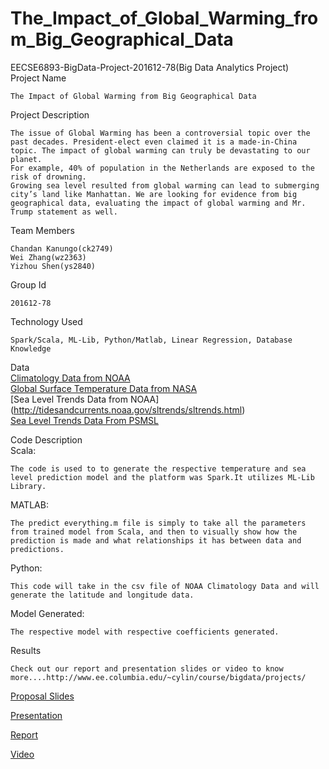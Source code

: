 # The_Impact_of_Global_Warming_from_Big_Geographical_Data
EECSE6893-BigData-Project-201612-78(Big Data Analytics Project)<br />
Project Name
~~~~
The Impact of Global Warming from Big Geographical Data
~~~~
Project Description
~~~~
The issue of Global Warming has been a controversial topic over the past decades. President-elect even claimed it is a made-in-China topic. The impact of global warming can truly be devastating to our planet. 
For example, 40% of population in the Netherlands are exposed to the risk of drowning. 
Growing sea level resulted from global warming can lead to submerging city’s land like Manhattan. We are looking for evidence from big geographical data, evaluating the impact of global warming and Mr. Trump statement as well.
~~~~
Team Members
~~~~
Chandan Kanungo(ck2749)
Wei Zhang(wz2363)
Yizhou Shen(ys2840)
~~~~

Group Id
~~~~
201612-78
~~~~

Technology Used
~~~~
Spark/Scala, ML-Lib, Python/Matlab, Linear Regression, Database Knowledge
~~~~

Data<br />
[Climatology Data from NOAA](https://www.nodc.noaa.gov/access/index.html)<br />
[Global Surface Temperature Data from NASA](http://data.giss.nasa.gov/gistemp/)<br />
[Sea Level Trends Data from NOAA] (http://tidesandcurrents.noaa.gov/sltrends/sltrends.html)<br />
[Sea Level Trends Data From PSMSL](http://www.psmsl.org/data/obtaining/)<br />

Code Description<br />
Scala:
~~~~
The code is used to to generate the respective temperature and sea level prediction model and the platform was Spark.It utilizes ML-Lib Library.
~~~~
MATLAB:
~~~~
The predict everything.m file is simply to take all the parameters from trained model from Scala, and then to visually show how the prediction is made and what relationships it has between data and predictions.
~~~~
Python:
~~~~
This code will take in the csv file of NOAA Climatology Data and will generate the latitude and longitude data.
~~~~

Model Generated:
~~~~
The respective model with respective coefficients generated.
~~~~

Results
~~~~
Check out our report and presentation slides or video to know more....http://www.ee.columbia.edu/~cylin/course/bigdata/projects/
~~~~

[Proposal Slides](/Documents/Project_Proposal_ck2749_ys2840_wz2363_201612-78.pdf)<br />

[Presentation](/Documents/Final_Presentation_ck2749_ys2840_wz2363_201612-78.pdf)<br />
			
[Report](/Documents/Final_Report_ck2749_ys2840_wz2363_201612-78.pdf)<br />
			
[Video](https://youtu.be/Nf1uy_nruxg)<br />
			<br />
